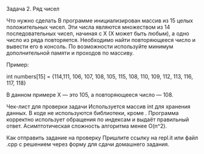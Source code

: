 Задача 2. Ряд чисел


Что нужно сделать
В программе инициализирован массив из 15 целых положительных чисел. Эти числа являются множеством из 14 последовательных чисел, начиная с Х (Х может быть любым), а одно число из ряда повторяется. Необходимо найти повторяющееся число и вывести его в консоль. По возможности используйте минимум дополнительной памяти и проходов по массиву.



Пример:

int numbers[15] = {114,111, 106, 107, 108, 105, 115,  108, 110, 109, 112, 113, 116, 117, 118}

В данном примере Х — это 105, а повторяющееся число — 108.



Чек-лист для проверки задачи
Используется массив int для хранения данных.
В коде не используются библиотеки, кроме <iostream>.
Программа корректно использует обращения по индексам и выдаёт правильный ответ.
Асимптотическая сложность алгоритма менее O(n^2).


Как отправить задание на проверку
Пришлите ссылку на repl.it или файл .срр с решением через форму для сдачи домашнего задания.